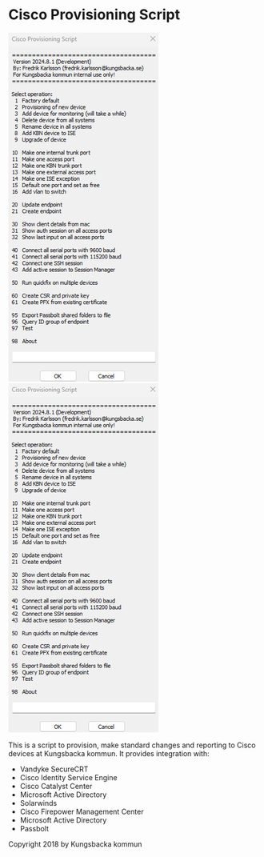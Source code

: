 # Cisco Provisioning Script
![Alt text](https://github.com/fredrikkungsbacka/Provisioning/blob/84baeb3566b4bd59211d3fd734bdf56e506c271c/mainmenu.png)
![Alt text](https://github.com/fredrikkungsbacka/Provisioning/blob/main/mainmenu.png)

This is a script to provision, make standard changes and reporting to Cisco devices at Kungsbacka kommun.
It provides integration with:
- Vandyke SecureCRT
- Cisco Identity Service Engine
- Cisco Catalyst Center
- Microsoft Active Directory
- Solarwinds
- Cisco Firepower Management Center
- Microsoft Active Directory
- Passbolt

Copyright 2018 by Kungsbacka kommun

